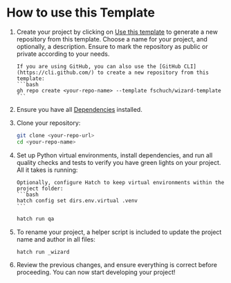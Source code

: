 # How to use this Template

1. Create your project by clicking on [Use this template](https://github.com/new?template_name=wizard-template&template_owner=fschuch) to generate a new repository from this template. Choose a name for your project, and optionally, a description. Ensure to mark the repository as public or private according to your needs.

   ````{note}
   If you are using GitHub, you can also use the [GitHub CLI](https://cli.github.com/) to create a new repository from this template:
   ```bash
   gh repo create <your-repo-name> --template fschuch/wizard-template
   ```
   ````

1. Ensure you have all [Dependencies](../dependencies.md) installed.

1. Clone your repository:

   ```zsh
   git clone <your-repo-url>
   cd <your-repo-name>
   ```

1. Set up Python virtual environments, install dependencies, and run all quality checks and tests to verify you have green lights on your project. All it takes is running:

   ````{tip}
   Optionally, configure Hatch to keep virtual environments within the project folder:
   ```bash
   hatch config set dirs.env.virtual .venv
   ```
   ````

   ```zsh
   hatch run qa
   ```

1. To rename your project, a helper script is included to update the project name and author in all files:

   ```zsh
   hatch run _wizard
   ```

1. Review the previous changes, and ensure everything is correct before proceeding. You can now start developing your project!

